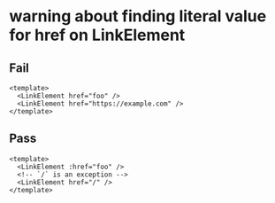 # warning about finding literal value for href on LinkElement

## Fail

```vue
<template>
  <LinkElement href="foo" />
  <LinkElement href="https://example.com" />
</template>
```

## Pass

```vue
<template>
  <LinkElement :href="foo" />
  <!-- `/` is an exception -->
  <LinkElement href="/" />
</template>
```
